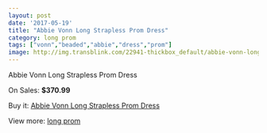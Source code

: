 ```yaml
---
layout: post
date: '2017-05-19'
title: "Abbie Vonn Long Strapless Prom Dress"
category: long prom
tags: ["vonn","beaded","abbie","dress","prom"]
image: http://img.transblink.com/22941-thickbox_default/abbie-vonn-long-strapless-prom-dress.jpg
---
```

Abbie Vonn Long Strapless Prom Dress

On Sales: **$370.99**
<a href="https://www.transblink.com/en/long-prom/7280-abbie-vonn-long-strapless-prom-dress.html"><amp-img layout="responsive" width="600" height="600" src="//img.transblink.com/22941-thickbox_default/abbie-vonn-long-strapless-prom-dress.jpg" alt="Abbie Vonn Long Strapless Prom Dress 0" /></a>
<a href="https://www.transblink.com/en/long-prom/7280-abbie-vonn-long-strapless-prom-dress.html"><amp-img layout="responsive" width="600" height="600" src="//img.transblink.com/22942-thickbox_default/abbie-vonn-long-strapless-prom-dress.jpg" alt="Abbie Vonn Long Strapless Prom Dress 1" /></a>

Buy it: [Abbie Vonn Long Strapless Prom Dress](https://www.transblink.com/en/long-prom/7280-abbie-vonn-long-strapless-prom-dress.html "Abbie Vonn Long Strapless Prom Dress")

View more: [long prom](https://www.transblink.com/en/58-long-prom "long prom")